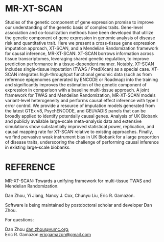 # MR-XT-SCAN

Studies of the genetic component of gene expression promise to improve our understanding of the genetic basis of complex traits. Gene-level association and co-localization methods have been developed that utilize the genetic component of gene expression in genomic analysis of disease risk and quantitative trait. Here we present a cross-tissue gene expression imputation approach, XT-SCAN, and a Mendelian Randomization framework for causal inference, MR-XT-SCAN. XT-SCAN borrows information across tissue transcriptomes, leveraging shared genetic regulation, to improve prediction performance in a tissue-dependent manner. Notably, XT-SCAN includes single-tissue imputation (TWAS / PrediXcan) as a special case. XT-SCAN integrates high-throughput functional genomic data (such as from reference epigenomes generated by ENCODE or Roadmap) into the training and significantly improves the estimation of the genetic component of expression in comparison with a baseline multi-tissue approach. A joint framework for TWAS and Mendelian Randomization, MR-XT-SCAN models variant-level heterogeneity and performs causal effect inference with type I error control. We provide a resource of imputation models generated from the latest GTEx v8, PsychENCODE, and GEUVADIS panels that can be broadly applied to identify potentially causal genes. Analysis of UK Biobank and publicly available large-scale meta-analysis data and extensive simulations show substantially improved statistical power, replication, and causal mapping rate for XT-SCAN relative to existing approaches. Finally, we find pervasive weak instrument bias in UK Biobank for a large proportion of disease traits, underscoring the challenge of performing causal inference in existing large-scale biobanks.

# REFERENCE

MR-XT-SCAN: Towards a unifying framework for multi-tissue TWAS and Mendelian Randomization.

Dan Zhou, Yi Jiang, Nancy J. Cox, Chunyu Liu, Eric R. Gamazon. 

Software is being maintained by postdoctoral scholar and developer Dan Zhou. 

For questions:

Dan Zhou <dan.zhou@vumc.org>;   
Eric R. Gamazon <ericgamazon@gmail.com>


